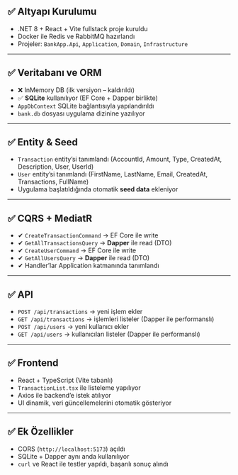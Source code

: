## ✅ Altyapı Kurulumu

* .NET 8 + React + Vite fullstack proje kuruldu
* Docker ile Redis ve RabbitMQ hazırlandı
* Projeler: `BankApp.Api`, `Application`, `Domain`, `Infrastructure`

---

## ✅ Veritabanı ve ORM

* ❌ InMemory DB (ilk versiyon – kaldırıldı)
* ✅ **SQLite** kullanılıyor (EF Core + Dapper birlikte)
* `AppDbContext` SQLite bağlantısıyla yapılandırıldı
* `bank.db` dosyası uygulama dizinine yazılıyor

---

## ✅ Entity & Seed

* `Transaction` entity’si tanımlandı (AccountId, Amount, Type, CreatedAt, Description, User, UserId)
* `User` entity’si tanımlandı (FirstName, LastName, Email, CreatedAt, Transactions, FullName)
* Uygulama başlatıldığında otomatik **seed data** ekleniyor

---

## ✅ CQRS + MediatR

* ✔ `CreateTransactionCommand` → EF Core ile write
* ✔ `GetAllTransactionsQuery` → **Dapper** ile read (DTO)
* ✔ `CreateUserCommand` → EF Core ile write
* ✔ `GetAllUsersQuery` → **Dapper** ile read (DTO)
* ✔ Handler’lar Application katmanında tanımlandı

---

## ✅ API

* `POST /api/transactions` → yeni işlem ekler
* `GET /api/transactions` → işlemleri listeler (Dapper ile performanslı)
* `POST /api/users` → yeni kullanıcı ekler
* `GET /api/users` → kullanıcıları listeler (Dapper ile performanslı)

---

## ✅ Frontend

* React + TypeScript (Vite tabanlı)
* `TransactionList.tsx` ile listeleme yapılıyor
* Axios ile backend’e istek atılıyor
* UI dinamik, veri güncellemelerini otomatik gösteriyor

---

## ✅ Ek Özellikler

* CORS (`http://localhost:5173`) açıldı
* SQLite + Dapper aynı anda kullanılıyor
* `curl` ve React ile testler yapıldı, başarılı sonuç alındı